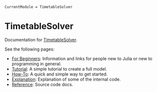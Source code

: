 ```@meta
CurrentModule = TimetableSolver
```

# TimetableSolver

Documentation for [TimetableSolver](https://github.com/Sushant-Padha/TimetableSolver.jl).

See the following pages:

- [For Beginners](beginner): Information and links for people new to Julia or new to programming in general.
- [Tutorial](tutorial): A simple tutorial to create a full model.
- [How-To](how_to): A quick and simple way to get started.
- [Explanation](explanation): Explanation of some of the internal code.
- [Reference](./reference/index): Source code docs.
